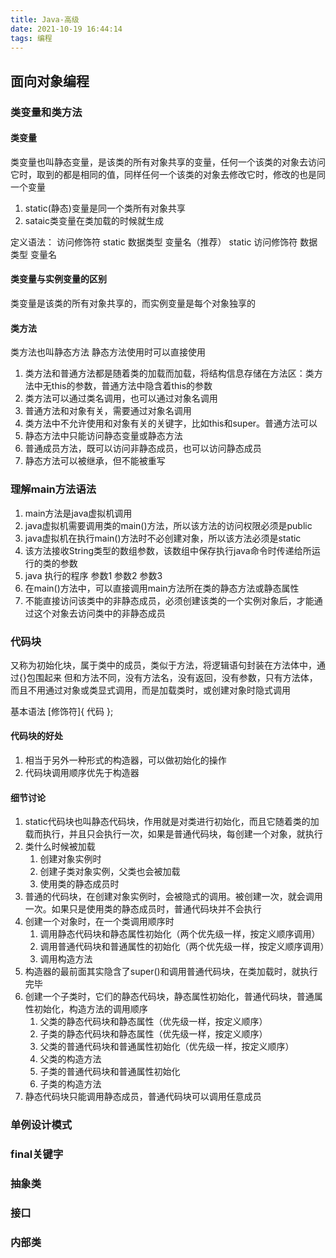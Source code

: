 ```yaml
---
title: Java-高级
date: 2021-10-19 16:44:14
tags: 编程
---
```


## 面向对象编程

### 类变量和类方法

#### 类变量

类变量也叫静态变量，是该类的所有对象共享的变量，任何一个该类的对象去访问它时，取到的都是相同的值，同样任何一个该类的对象去修改它时，修改的也是同一个变量

1. static(静态)变量是同一个类所有对象共享
2. sataic类变量在类加载的时候就生成

定义语法：
访问修饰符 static 数据类型 变量名（推荐）
static 访问修饰符 数据类型 变量名

#### 类变量与实例变量的区别

类变量是该类的所有对象共享的，而实例变量是每个对象独享的

#### 类方法

类方法也叫静态方法
静态方法使用时可以直接使用

1. 类方法和普通方法都是随着类的加载而加载，将结构信息存储在方法区：类方法中无this的参数，普通方法中隐含着this的参数
2. 类方法可以通过类名调用，也可以通过对象名调用
3. 普通方法和对象有关，需要通过对象名调用
4. 类方法中不允许使用和对象有关的关键字，比如this和super。普通方法可以
5. 静态方法中只能访问静态变量或静态方法
6. 普通成员方法，既可以访问非静态成员，也可以访问静态成员
7. 静态方法可以被继承，但不能被重写

### 理解main方法语法

1. main方法是java虚拟机调用
2. java虚拟机需要调用类的main()方法，所以该方法的访问权限必须是public
3. java虚拟机在执行main()方法时不必创建对象，所以该方法必须是static
4. 该方法接收String类型的数组参数，该数组中保存执行java命令时传递给所运行的类的参数
5. java 执行的程序 参数1 参数2 参数3
6. 在main()方法中，可以直接调用main方法所在类的静态方法或静态属性
7. 不能直接访问该类中的非静态成员，必须创建该类的一个实例对象后，才能通过这个对象去访问类中的非静态成员

### 代码块

又称为初始化块，属于类中的成员，类似于方法，将逻辑语句封装在方法体中，通过{}包围起来
但和方法不同，没有方法名，没有返回，没有参数，只有方法体，而且不用通过对象或类显式调用，而是加载类时，或创建对象时隐式调用

基本语法
[修饰符]{
    代码
};

#### 代码块的好处

1. 相当于另外一种形式的构造器，可以做初始化的操作
2. 代码块调用顺序优先于构造器

#### 细节讨论

1. static代码块也叫静态代码块，作用就是对类进行初始化，而且它随着类的加载而执行，并且只会执行一次，如果是普通代码块，每创建一个对象，就执行
2. 类什么时候被加载
   1. 创建对象实例时
   2. 创建子类对象实例，父类也会被加载
   3. 使用类的静态成员时
3. 普通的代码块，在创建对象实例时，会被隐式的调用。被创建一次，就会调用一次。如果只是使用类的静态成员时，普通代码块并不会执行
4. 创建一个对象时，在一个类调用顺序时
   1. 调用静态代码块和静态属性初始化（两个优先级一样，按定义顺序调用）
   2. 调用普通代码块和普通属性的初始化（两个优先级一样，按定义顺序调用）
   3. 调用构造方法
5. 构造器的最前面其实隐含了super()和调用普通代码块，在类加载时，就执行完毕
6. 创建一个子类时，它们的静态代码块，静态属性初始化，普通代码块，普通属性初始化，构造方法的调用顺序
   1. 父类的静态代码块和静态属性（优先级一样，按定义顺序）
   2. 子类的静态代码块和静态属性（优先级一样，按定义顺序）
   3. 父类的普通代码块和普通属性初始化（优先级一样，按定义顺序）
   4. 父类的构造方法
   5. 子类的普通代码块和普通属性初始化
   6. 子类的构造方法
7. 静态代码块只能调用静态成员，普通代码块可以调用任意成员

### 单例设计模式

### final关键字

### 抽象类

### 接口

### 内部类